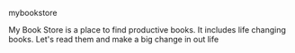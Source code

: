  mybookstore

My Book Store is a place to find productive books.
It includes life changing books.
Let's read them and make a big change in out life

